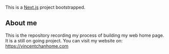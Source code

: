 This is a [Next.js](https://nextjs.org/) project bootstrapped.

## About me
This is the repository recording my process of building my web home page.
It is a still on going project.
You can visit my website on: https://vincentchanhome.com
